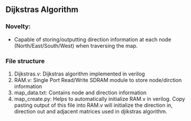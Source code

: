 ## Dijkstras Algorithm
### Novelty:
- Capable of storing/outputting direction information at each node (North/East/South/West) when traversing the map.
### File structure
1. Dijkstras.v: Dijkstras algorithm implemented in verilog
2. RAM.v: Single Port Read/Write SDRAM module to store node/dirction information
3. map_data.txt: Contains node and direction information
4. map_create.py: Helps to automatically initialize RAM.v in verilog. Copy pasting output of this file into RAM.v will initialize the direction in, direction out and adjacent matrices used in djikstras algorithm. 

